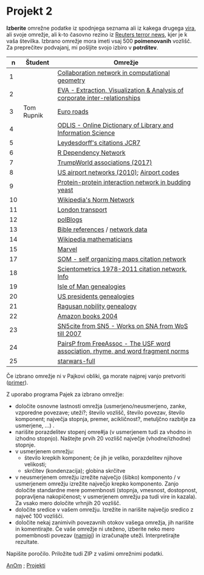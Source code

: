 # Projekt 2


**Izberite** omrežne podatke iz spodnjega seznama ali iz kakega drugega [vira](http://vladowiki.fmf.uni-lj.si/doku.php?id=pajek:ev:pde:sources), ali svoje omrežje, ali k-to časovno rezino iz [Reuters terror news](http://vlado.fmf.uni-lj.si/pub/networks/data/CRA/terror.htm), kjer je k vaša številka. Izbrano omrežje mora imeti vsaj  500 **poimenovanih** vozlišč. Za preprečitev podvajanj, mi pošljite svojo izbiro v **potrditev**. 

|  n | Študent   | Omrežje  |
|----|-----------|----------------------|
|  1 |   | [Collaboration network in computational geometry](http://vlado.fmf.uni-lj.si/pub/networks/data/collab/geom.htm)  |
|  2 |   | [EVA - Extraction, Visualization & Analysis of corporate inter-relationships](http://vlado.fmf.uni-lj.si/pub/networks/data/econ/Eva/Eva.htm) |
|  3 | Tom Rupnik  | [Euro roads](http://vladowiki.fmf.uni-lj.si/doku.php?id=pajek:nets:mix:euroad) |
|  4 |   | [ODLIS - Online Dictionary of Library and Information Science](http://vlado.fmf.uni-lj.si/pub/networks/data/dic/odlis/Odlis.htm) |
|  5 |   | [Leydesdorff's citations JCR7](https://github.com/bavla/Nets/tree/master/data/JCR) |  
|  6 |   | [R Dependency Network](http://www.mas.ncl.ac.uk/~ncsg3/blog/dependencies.csv) | 
|  7 |   | [TrumpWorld associations (2017)](https://github.com/BuzzFeedNews/trumpworld) |
|  8 |   | [US airport networks (2010)](http://opsahl.co.uk/tnet/datasets/USairport_2010.dl); [Airport codes](http://opsahl.co.uk/tnet/datasets/USairport_2010_codes.txt) |
|  9 |   | [Protein-protein interaction network in budding yeast](http://vlado.fmf.uni-lj.si/pub/networks/data/bio/Yeast/Yeast.htm) |
|  10 |   | [Wikipedia's Norm Network](http://tuvalu.santafe.edu/~simon/styled-9/styled-10/) |
|  11 |   | [London transport](https://github.com/bavla/Rnet/tree/master/net/mRel/London)  |
|  12 |   | [polBlogs](http://vlado.fmf.uni-lj.si/pub/networks/data/mix/mixed.htm)   |
|  13 |   | [Bible references](https://medium.com/swlh/analyzing-references-in-bibles-verses-using-complex-networks-with-pandas-and-gephi-8a4edc52e7ab) / [network data](https://github.com/edusrmt/one-figure-projects/blob/master/datasets/translated_references.csv) |
|  14 |   | [Wikipedia mathematicians](https://www.kaggle.com/datasets/simonburton/wikipedia-mathematicians)   |
|  15 |   | [Marvel](https://www.kaggle.com/datasets/csanhueza/the-marvel-universe-social-network)   |
|  17 |   | [SOM - self organizing maps citation network](http://vladowiki.fmf.uni-lj.si/doku.php?id=pajek:data:pajek:som)   |
|  18 |   | [Scientometrics 1978-2011 citation network](http://vlado.fmf.uni-lj.si/pub/networks/data/cite/SciMet.zip), [Info](http://vlado.fmf.uni-lj.si/pub/networks/data/cite/default.htm)   |
|  19 |   | [Isle of Man genealogies](http://vlado.fmf.uni-lj.si/pub/networks/data/esna/IsleofMan.htm)   |
|  20 |   | [US presidents genealogies](http://vlado.fmf.uni-lj.si/pub/networks/data//GED/Presdnts.GED)   |
|  21 |   | [Ragusan nobility genealogy](http://vlado.fmf.uni-lj.si/pub/networks/data/esna/ragusa.htm)   |
|  22 |   | [Amazon books 2004](http://vladowiki.fmf.uni-lj.si/doku.php?id=pajek:data:link:az04)  |
|  23 |   | [SN5cite from SN5 - Works on SNA from WoS till 2007](http://vladowiki.fmf.uni-lj.si/doku.php?id=pajek:data:link:sn5)   |
|  24 |   | [PairsP from FreeAssoc - The USF word association, rhyme, and word fragment norms](http://vlado.fmf.uni-lj.si/pub/networks/data/dic/fa/FreeAssoc.htm)   |
|  25 |   | [starwars-full](https://www.kaggle.com/datasets/ruchi798/star-wars)   |

 

Če izbrano omrežje ni v Pajkovi obliki, ga morate najprej vanjo pretvoriti ([primer](http://vladowiki.fmf.uni-lj.si/doku.php?id=ru:hse:rnet:hints)).

Z uporabo programa Pajek za izbrano omrežje:
   - določite osnovne lastnosti omrežja (usmerjeno/neusmerjeno, zanke, vzporedne povezave; uteži?; število vozlišč, število povezav, število komponent; največja stopnja, premer, acikličnost?, metuljčno razbitje za usmerjene, ...) .
   - narišite porazdelitev stopenj omre#ja (v usmerjenem tudi za vhodno in izhodno stopnjo). Naštejte prvih 20 vozlišč največje (vhodne/izhodne) stopnje. 
   - v usmerjenem omrežju: 
     - število krepkih komponent; če jih je veliko, porazdelitev njihove velikosti; 
     - skrčitev (kondenzacija); globina skrčitve  
   - v neusmerjenem omrežju izrežite največjo (šibko) komponento / v usmerjenem omrežju izrežite največjo krepko komponento. Zanjo določite standardne mere pomembnosti (stopnja, vmesnost, dostopnost, popravljena nakopičenost; v usmerjenem omrežju pa tudi vire in kazala). Za vsako mero določite vrhnjih 20 vozlišč.
   - določite sredice v vašem omrežju. Izrežite in narišite največjo sredico z največ 100 vozlišči.
   - določite nekaj zanimivih povezavnih otokov vašega omrežja, jih narišite in komentirajte. Če vaše omrežje ni uteženo, izberite neko mero pomembnosti povezav ([namigi](http://vladowiki.fmf.uni-lj.si/doku.php?id=pajek:ev:pde:hints)) in izračunajte uteži. Interpretirajte rezultate.

Napišite poročilo. Priložite tudi ZIP z vašimi omrežnimi podatki.




[AnOm](./README.md) ; [Projekti](projekti.md)
